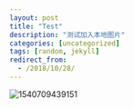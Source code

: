 ```yaml
---
layout: post
title: "Test"
description: "测试加入本地图片"
categories: [uncategorized]
tags: [random, jekyll]
redirect_from:
  - /2018/10/28/
---
```


![1540709439151](C:\Users\ADMINI~1\AppData\Local\Temp\1540709439151.png)